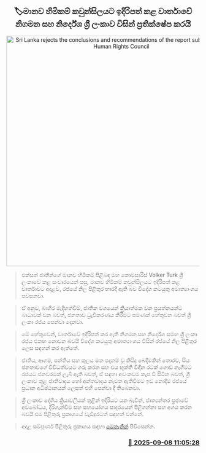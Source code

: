 <p align='center'><b><h2 align='center' title='Sri Lanka rejects the conclusions and recommendations of the report submitted to the Human Rights Council'>🏷මානව හිමිකම් කවුන්සිලයට ඉදිරිපත් කළ වාර්තාවේ නිගමන සහ නිර්දේශ ශ්‍රී ලංකාව විසින් ප්‍රතික්ෂේප කරයි</h2></b></p>
<p align='center'><img src='https://helakuru.sgp1.cdn.digitaloceanspaces.com/esana/images/lib/united-nations-human-rights-archived.jpg' width='600' alt='Sri Lanka rejects the conclusions and recommendations of the report submitted to the Human Rights Council'></p>

> එක්සත් ජාතීන්ගේ මානව හිමිකම් පිළිබඳ මහ කොමසාරිස් Volker Turk ශ්‍රී ලංකාවේ කළ සංචාරයෙන් පසු, මානව හිමිකම් කවුන්සිලයට ඉදිරිපත් කළ වාර්තාවට අදාළව, රජයේ නිල පිළිතුර භාරදී ඇති බව විදේශ කටයුතු අමාත්‍යාංශය පවසනවා.

> ඒ අනුව, බාහිර මැදිහත්වීම්, ජාතික වශයෙන් ක්‍රියාත්මක වන ප්‍රයත්නයන්ට බාධාවක් වන බවත්, ජනතාව ධ්‍රැවීකරණය කිරීමට පමණක් හේතුවන බවත් ශ්‍රී ලංකා රජය පෙන්වා දෙනවා.

> මේ හේතුවෙන්, වාර්තාවේ ඉදිරිපත් කර ඇති නිගමන සහ නිර්දේශ සමඟ ශ්‍රී ලංකා රජය එකඟ නොවන බවයි විදේශ කටයුතු අමාත්‍යාංශය විසින් රජයේ නිල පිළිතුර ලෙස සඳහන් කර ඇත්තේ.

> ජාතිය, ආගම, පන්තිය සහ කුලය මත පදනම් වූ කිසිදු බෙදීමකින් තොරව, සිය ජනතාවගේ විවිධත්වයට ගරු කරන සහ එය භුක්ති විඳින රටක් ගොඩ නැගීමට රජයට ජනවරමක් ලැබී ඇති බවත්, ඒ සඳහා අවංකවම කැප වී සිටින බවත්, ශ්‍රී ලංකාව තුළ ජාතිවාදය හෝ අන්තවාදය නැවත ඇතිවීමට ඉඩ නොදීම රජයේ ප්‍රධාන අධිෂ්ඨානයක් ලෙසත් එහි පෙන්වා දී තිබෙනවා.

> ශ්‍රී ලංකාව දේශීය ක්‍රියාවලියක් තුළින් ඉදිරියට යන බැවින්, ජාත්‍යන්තර ප්‍රජාවේ අවබෝධය, දිරිගැන්වීම සහ සහයෝගය සාදරයෙන් පිළිගන්නා සහ අගය කරන බවයි එම පිළිතුරු ප්‍රකාශයේ වැඩිදුරටත් සඳහන් වන්නේ.

> අදාළ සම්පූර්ණ පිළිතුරු ප්‍රකාශය සඳහා <a href='https://hrcmeetings.ohchr.org/HRCSessions/RegularSessions/60/DL_G_Working_Documents/A%20HRC%2060%20G%201%20%20AdvanceEditedVersion.pdf'>මෙතැනින්</a> පිවිසෙන්න.



<h3 align='right'><a href='https://www.helakuru.lk/esana/p/113403/'>📅 2025-09-08 11:05:28</a></h3>
